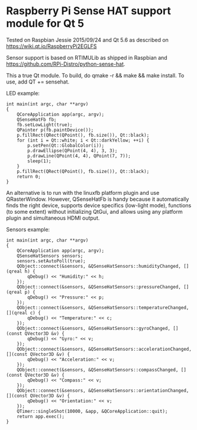 Raspberry Pi Sense HAT support module for Qt 5
==============================================

Tested on Raspbian Jessie 2015/09/24 and Qt 5.6 as described on https://wiki.qt.io/RaspberryPi2EGLFS

Sensor support is based on RTIMULib as shipped in Raspbian and https://github.com/RPi-Distro/python-sense-hat.

This a true Qt module. To build, do qmake -r && make && make install. To use, add QT += sensehat.

LED example:

    int main(int argc, char **argv)
    {
        QCoreApplication app(argc, argv);
        QSenseHatFb fb;
        fb.setLowLight(true);
        QPainter p(fb.paintDevice());
        p.fillRect(QRect(QPoint(), fb.size()), Qt::black);
        for (int i = Qt::white; i < Qt::darkYellow; ++i) {
            p.setPen(Qt::GlobalColor(i));
            p.drawEllipse(QPoint(4, 4), 3, 3);
            p.drawLine(QPoint(4, 4), QPoint(7, 7));
            sleep(1);
        }
        p.fillRect(QRect(QPoint(), fb.size()), Qt::black);
        return 0;
    }

An alternative is to run with the linuxfb platform plugin and use QRasterWindow. However,
QSenseHatFb is handy because it automatically finds the right device, supports device
specifics (low-light mode), functions (to some extent) without initializing QtGui, and
allows using any platform plugin and simultaneous HDMI output.

Sensors example:

    int main(int argc, char **argv)
    {
        QCoreApplication app(argc, argv);
        QSenseHatSensors sensors;
        sensors.setAutoPoll(true);
        QObject::connect(&sensors, &QSenseHatSensors::humidityChanged, [](qreal h) {
            qDebug() << "Humidity:" << h;
        });
        QObject::connect(&sensors, &QSenseHatSensors::pressureChanged, [](qreal p) {
            qDebug() << "Pressure:" << p;
        });
        QObject::connect(&sensors, &QSenseHatSensors::temperatureChanged, [](qreal c) {
            qDebug() << "Temperature:" << c;
        });
        QObject::connect(&sensors, &QSenseHatSensors::gyroChanged, [](const QVector3D &v) {
            qDebug() << "Gyro:" << v;
        });
        QObject::connect(&sensors, &QSenseHatSensors::accelerationChanged, [](const QVector3D &v) {
            qDebug() << "Acceleration:" << v;
        });
        QObject::connect(&sensors, &QSenseHatSensors::compassChanged, [](const QVector3D &v) {
            qDebug() << "Compass:" << v;
        });
        QObject::connect(&sensors, &QSenseHatSensors::orientationChanged, [](const QVector3D &v) {
            qDebug() << "Orientation:" << v;
        });
        QTimer::singleShot(10000, &app, &QCoreApplication::quit);
        return app.exec();
    }
